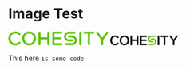 # Image Test

<img src="images/Cohesity-logo-green.png" width="200" />

<img src="images/cohesity_logo.svg" height="20" />


This here `is some code`